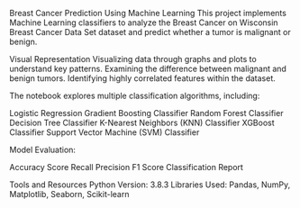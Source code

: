 Breast Cancer Prediction Using Machine Learning
This project implements Machine Learning classifiers to analyze the Breast Cancer on Wisconsin Breast Cancer Data Set dataset and predict whether a tumor is malignant or benign.

Visual Representation
Visualizing data through graphs and plots to understand key patterns.
Examining the difference between malignant and benign tumors.
Identifying highly correlated features within the dataset.

The notebook explores multiple classification algorithms, including:

Logistic Regression
Gradient Boosting Classifier
Random Forest Classifier
Decision Tree Classifier
K-Nearest Neighbors (KNN) Classifier
XGBoost Classifier
Support Vector Machine (SVM) Classifier

Model Evaluation:

Accuracy Score
Recall
Precision
F1 Score
Classification Report

Tools and Resources
Python Version: 3.8.3
Libraries Used: Pandas, NumPy, Matplotlib, Seaborn, Scikit-learn

